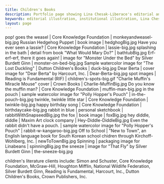 ```yaml
---
title: Children's Books
description: Portfolio page showing Lina Chesak-Liberace's editorial and institutional illustrations for clients such as the Smithsonian Institution, Points of Light Foundation, and Procter and Gamble.
keywords: editorial illustration, institutional illustration, Lina Chesak, Lina Liberace, Lina Chesak-Liberace
layout: page
---
```


pop! goes the weasel | Core Knowledge Foundation | monkeyandweasel-big.jpg
Russian Hedgehog Puppet | book image | hedghogBig.jpg
Have you ever seen a lassie? | Core Knowledge Foundation | lassie-big.jpg
splashing in the bath | detail from book "What Would Mary Do?" | bathtubBig.jpg
Erf-erf-erf, there it goes again! | image for "Monster Under the Bed" by Silver Burdett Ginn | monster-on-bed-big.jpg
Sample watercolor image for "The Lost Duckling" | Dutton Children's Books | duck-big.jpg
Dear Berta | cover image for "Dear Berta" by Harcourt, Inc. | Dear-Berta-big.jpg
spot images | Reading is Fundamental (RIF) | children's-spots-big.gif
"Charlie Muffin's Miracle Mouse" cover | Crown Books | Charlie-MuffinBig.jpg
Do you know the muffin man? | Core Knowledge Foundation | muffin-man-big.jpg
in the pouch | sample watercolor image for "Polly Hopper's Pouch" | in-the-pouch-big.jpg
twinkle, twinkle little star | Core Knowledge Foundation | twinkle-big.jpg
happy birthday song | Core Knowledge Foundation | birthdaycake-big.jpg
rabbit in blue | personal sketchbook | rabbitWithSnapseedBig.jpg
the fox | book image | foxBig.jpg
hey diddle, diddle | Maxim Art clock company | Hey-Diddle-DiddleBig.jpg
Even the rabbit didn't have a pouch. | sample watercolor image for "Polly Hopper's Pouch" | rabbit-w-kangaroo-big.jpg
Off to School | "New to Town", an English language book for South Korean school chidren through Kirchoff-Wohlberg, Inc. | newToTownBig.jpg
Spinning | packaging image for Linabeans | spinningBig.jpg
the sneeze | image for "That Fly" by Silver Burdett Ginn | the-sneeze-big.jpg

children's literature clients 
include:
Simon and Schuster, Core Knowledge Foundation, McGraw-Hill, Houghton Mifflin, National Wildlife Federation, Silver Burdett Ginn, Reading is Fundamental, Harcourt, Inc., Dutton Children's Books, Crown Publishers, Inc.
